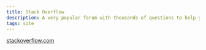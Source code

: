 ```yaml
---
title: Stack Overflow
description: A very popular forum with thousands of questions to help you solve any problem.
tags: site
---
```

<a href="https://stackoverflow.com" target="blank">stackoverflow.com</a>